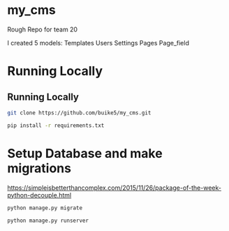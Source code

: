# my_cms
Rough Repo for team 20

I created 5 models:
Templates
Users
Settings
Pages
Page_field

# Running Locally

## Running Locally

```bash
git clone https://github.com/buike5/my_cms.git
```

```bash
pip install -r requirements.txt
```

# Setup Database and make migrations

<https://simpleisbetterthancomplex.com/2015/11/26/package-of-the-week-python-decouple.html>

```bash
python manage.py migrate
```

```bash
python manage.py runserver
```

